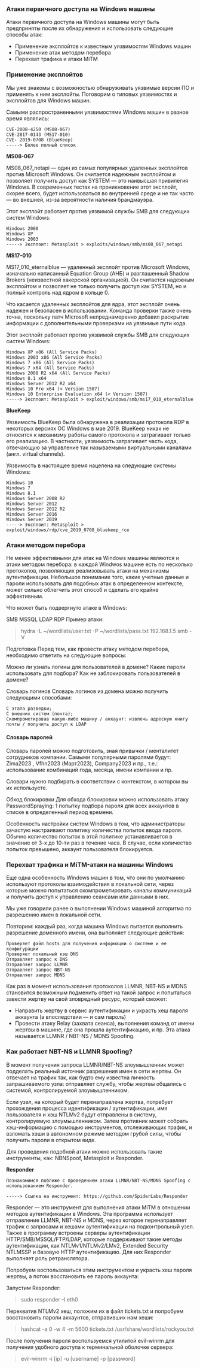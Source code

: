 ### Атаки первичного доступа на Windows машины

Атаки первичного доступа на Windows машины могут быть предприняты после их обнаружения и использовать следующие
способы атак:

- Применение эксплойтов к известным уязвимостям Windows машин
- Применение атак методом перебора
- Перехват трафика и атаки MiTM

### Применение эксплойтов

Мы уже знакомы с возможностью обнаруживать уязвимые версии ПО и применять к ним эксплойты. Поговорим о типовых
уязвимостях и эксплойтов для Windows машин.

Самыми распространенными уязвимостями Windows машин в разное время являлись:

    CVE-2008-4250 (MS08-067)
    CVE-2017-0143 (MS17-010)
    CVE- 2019-0708 (BlueKeep)
    -----> Более полный список

**MS08-067**

MS08_067_netapi — один из самых популярных удаленных эксплойтов против Microsoft Windows. Он считается надежным
эксплойтом и позволяет получить доступ как SYSTEM — это наивысшая привилегия Windows. В современных тестах на
проникновение этот эксплойт, скорее всего, будет использоваться во внутренней среде и не так часто — во внешней, из-за
вероятности наличия брандмауэра.

Этот эксплойт работает против уязвимой службы SMB для следующих систем Windows:

    Windows 2000
    Windows XP
    Windows 2003
    -----> Эксплоит: Metasploit > exploits/windows/smb/ms08_067_netapi

**MS17-010**

MS17_010_eternalblue — удаленный эксплойт против Microsoft Windows, изначально написанный Equation Group (АНБ) и
разглашенный Shadow Brokers (неизвестной хакерской организацией). Он считается надежным эксплойтом и позволяет не только
получить доступ как SYSTEM, но и полный контроль над ядром в кольце 0.

Что касается удаленных эксплойтов для ядра, этот эксплойт очень надежен и безопасен в использовании. Команда проверки
также очень точна, поскольку патч Microsoft непреднамеренно добавил раскрытие информации с дополнительными проверками на
уязвимые пути кода.

Этот эксплойт работает против уязвимой службы SMB для следующих систем Windows:

    Windows XP x86 (All Service Packs)
    Windows 2003 x86 (All Service Packs)
    Windows 7 x86 (All Service Packs)
    Windows 7 x64 (All Service Packs)
    Windows 2008 R2 x64 (All Service Packs)
    Windows 8.1 x64
    Windows Server 2012 R2 x64
    Windows 10 Pro x64 (< Version 1507)
    Windows 10 Enterprise Evaluation x64 (< Version 1507)
    -----> Эксплоит: Metasploit > exploit/windows/smb/ms17_010_eternalblue

**BlueKeep**

Уязвимость BlueKeep была обнаружена в реализации протокола RDP в некоторых версиях ОС Windows в мае 2019. BlueKeep никак
не относится к механизму работы самого протокола и затрагивает только его реализацию. В частности, уязвимость
затрагивает часть кода, отвечающую за управление так называемыми виртуальными каналами (англ. virtual channels).

Уязвимость в настоящее время нацелена на следующие системы Windows:

    Windows 10
    Windows 7
    Windows 8.1
    Windows Server 2008 R2
    Windows Server 2012
    Windows Server 2012 R2
    Windows Server 2016
    Windows Server 2019
    -----> Эксплоит: Metasploit > exploit/windows/rdp/cve_2019_0708_bluekeep_rce

### Атаки методом перебора

Не менее эффективными для атак на Windows машины являются и атаки методом перебора: в каждой Windwos машине есть по
несколько протоколов, позволяющих реализовывать атаки на механизмы аутентификации. Небольшое понимание того, какие
учетные данные и пароли использовать для подобных атак в определенном контексте, может сильно облегчить этот способ и
сделать его крайне эффективным.

Что может быть подвергнуто атаке в Windows:

SMB
MSSQL
LDAP
RDP
Пример атаки:
> hydra -L ~/wordlists/user.txt -P ~/wordlists/pass.txt 192.168.1.5 smb -V

Подготовка
Перед тем, как провести атаку методом перебора, необходимо ответить на следующие вопросы:

Можно ли узнать логины для пользователей в домене?
Какие пароли использовать для подбора?
Как не заблокировать пользователей в домене?

Словарь логинов
Словарь логинов из домена можно получить следующими способами:

    С этапа разведки;
    С внешних систем (почта);
    Скомпрометировав какую-либо машину / аккаунт: извлечь адресную книгу почты / получить доступ к LDAP

#### Словарь паролей

Словарь паролей можно подготовить, зная привычки / менталитет сотрудников компании. Самыми популярными паролями будут:
Zima2023 , Vfhn2023 (Март2023), Company2023 и пр., т.е.: использование комбинаций года, месяца, имени компании и пр.

Словари нужно подбирать в соответствии с контекстом, в котором вы их используете.

Обход блокировки
Для обхода блокировки можно использовать атаку PasswordSpraying: 1 попытку подбора пароля для всех аккаунтов в списке в
определенный период времени.

Особенность настройки систем Windows в том, что администраторы зачастую настраивают политику количества попыток ввода
пароля. Обычно количество попыток в этой политике устанавливается в значение от 3-х до 10-ти раз в течение часа. В
случае, если количество попыток превышено, аккаунт пользователя блокируется.

### Перехват трафика и MiTM-атаки на машины Windows

Еще одна особенность Windows машин в том, что они по умолчанию используют протоколы взаимодействия в локальной сети,
через которые можно попытаться скомпрометировать каналы коммуникаций и получить доступ к управлению сеансами или
данными в них.

Мы уже говорили ранее о выполнении Windows машиной алгоритма по разрешению имен в локальной сети.

Повторим:
каждый раз, когда машина Windows пытается выполнить разрешение доменного имени, она выполняет следующие действия:

    Проверяет файл hosts для получения информации о системе и ее конфигурации
    Проверяет локальный кэш DNS
    Отправляет запрос к DNS
    Отправляет запрос LLMNR
    Отправляет запрос NBT-NS
    Отправляет запрос MDNS

Как раз в момент использования протоколов LLMNR, NBT-NS и MDNS становится возможным подменить ответ на такой запрос и
попытаться завести жертву на свой зловредный ресурс, который сможет:

- Направить жертву в сервис аутентификации и украсть хеш пароля аккаунта (а впоследствии — и сам пароль)
- Провести атаку Relay (захвата сеанса), выполнения команд от имени жертвы в машине, где она прошла аутентификацию, и
  пр.
  Эта атака называется LLMNR / NBT-NS / MDNS Spoofing.

### Как работает NBT-NS и LLMNR Spoofing?

В момент получения запроса LLMNR/NBT-NS злоумышленник может подделать реальный источник разрешения имен в сети
жертвы. Он отвечает на трафик так, как будто ему известна личность запрашиваемого узла: отправляет службу, чтобы жертвы
общались с системой, контролируемой злоумышленником.

Если узел, на который будет перенаправлена жертва, потребует прохождения процесса идентификации / аутентификации, имя
пользователя и хэш NTLMv2 будут отправлены в систему, контролируемую злоумышленником. Затем противник может собрать
хэш-информацию с помощью инструментов, отслеживающих трафик, и взломать хэши в автономном режиме методом грубой силы,
чтобы получить пароли в открытом виде.

Для проведения подобной атаки можно использовать такие инструменты, как: NBNSpoof, Metasploit и Responder.

**Responder**
    
    Познакомимся поближе с проведением атаки LLMNR/NBT-NS/MDNS Spoofing с использованием Responder.
    
    -----> Ссылка на инструмент: https://github.com/SpiderLabs/Responder

Responder — это инструмент для выполнения атаки MiTM в отношении методов аутентификации в Windows. Эта программа
использует отправление LLMNR, NBT-NS и MDNS, через которое перенаправляет трафик с запросами и хешами аутентификации на
подконтрольный узел.
Также в программу встроены серверы аутентификации HTTP/SMB/MSSQL/FTP/LDAP, которые поддерживают такие методы
аутентификации, как NTLMv1/NTLMv2/LMv2, Extended Security NTLMSSP и базовую HTTP аутентификацию. Для них
Responder выполняет роль ретранслятора.

Попробуем воспользоваться этим инструментом и украсть хеш пароля жертвы, а потом восстановить ее пароль аккаунта:

Запустим Responder:
>sudo responder -I eth0

Перехватив NTLMv2 хеш, положим их в файл tickets.txt и попробуем восстановить пароли аккаунтов, отправивших нам хеши:
>hashcat -a 0 -w 4 -m 5600 tickets.txt /usr/share/wordlists/rockyou.txt

После получения пароля воспользуемся утилитой evil-winrm для получения удобного доступа к терминальной оболочке сервера:
>evil-winrm -i [ip] -u [username] -p [password]
